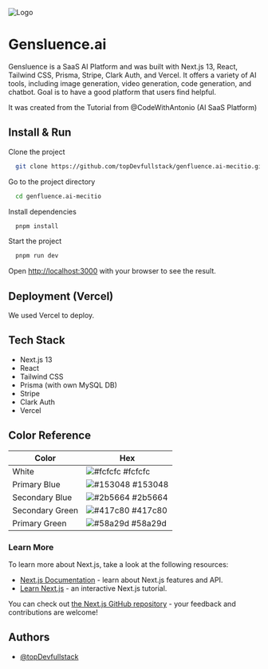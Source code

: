 ![Logo](/public/favicon.ico)

# Gensluence.ai

Gensluence is a SaaS AI Platform and was built with Next.js 13, React, Tailwind CSS, Prisma, Stripe, Clark Auth, and Vercel. It offers a variety of AI tools, including image generation, video generation, code generation, and chatbot. Goal is to have a good platform that users find helpful.

It was created from the Tutorial from @CodeWithAntonio (AI SaaS Platform)

## Install & Run

Clone the project

```bash
  git clone https://github.com/topDevfullstack/genfluence.ai-mecitio.git
```

Go to the project directory

```bash
  cd genfluence.ai-mecitio
```

Install dependencies

```bash
  pnpm install
```

Start the project

```bash
  pnpm run dev
```

Open [http://localhost:3000](http://localhost:3000) with your browser to see the result.

## Deployment (Vercel)

We used Vercel to deploy.

## Tech Stack

- Next.js 13
- React
- Tailwind CSS
- Prisma (with own MySQL DB)
- Stripe
- Clark Auth
- Vercel

## Color Reference

| Color           | Hex                                                              |
| --------------- | ---------------------------------------------------------------- |
| White           | ![#fcfcfc](https://via.placeholder.com/10/fcfcfc?text=+) #fcfcfc |
| Primary Blue    | ![#153048](https://via.placeholder.com/10/153048?text=+) #153048 |
| Secondary Blue  | ![#2b5664](https://via.placeholder.com/10/2b5664?text=+) #2b5664 |
| Secondary Green | ![#417c80](https://via.placeholder.com/10/417c80?text=+) #417c80 |
| Primary Green   | ![#58a29d](https://via.placeholder.com/10/58a29d?text=+) #58a29d |

### Learn More

To learn more about Next.js, take a look at the following resources:

- [Next.js Documentation](https://nextjs.org/docs) - learn about Next.js features and API.
- [Learn Next.js](https://nextjs.org/learn) - an interactive Next.js tutorial.

You can check out [the Next.js GitHub repository](https://github.com/vercel/next.js/) - your feedback and contributions are welcome!

## Authors

- [@topDevfullstack](https://github.com/topDevfullstack/)
